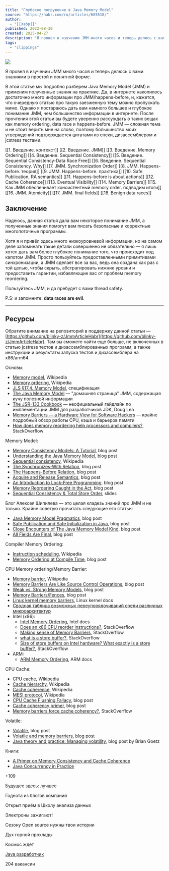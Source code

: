 ```yaml
---
title: "Глубокое погружение в Java Memory Model"
source: "https://habr.com/ru/articles/685518/"
author:
  - "[[Хабр]]"
published: 2022-08-30
created: 2025-04-27
description: "Я провел в изучении JMM много часов и теперь делюсь с вами знаниями в простой и понятной форме. В этой статье мы подробно разберем Java Memory Model (JMM) и применим полученные знания на практике. Да,..."
tags:
  - "clippings"
---
```

![](https://habrastorage.org/r/w1560/webt/eb/nm/iu/ebnmiu3gfh1rn74kqsnvqrv2rnm.png)

  

Я провел в изучении JMM много часов и теперь делюсь с вами знаниями в простой и понятной форме.

  

В этой статье мы подробно разберем Java Memory Model (JMM) и применим полученные знания на практике. Да, в интернете накопилось достаточно много информации про JMM/happens-before, и, кажется, что очередную статью про такую заезженную тему можно пропускать мимо. Однако я постараюсь дать вам намного большее и глубокое понимание JMM, чем большинство информации в интернете. После прочтения этой статьи вы будете уверенно рассуждать о таких вещах как memory ordering, data race и happens-before. JMM — сложная тема и не стоит верить мне на слово, поэтому большинство моих утверждений подтверждается цитатами из спеки, дизассемблером и jcstress тестами.

[[1. Введение. контекст]]
[[2. Введение. JMM]]
[[3. Введение. Memory Ordering]]
[[4. Введение. Sequential Consistency]]
[[5. Введение. Sequential Consistency-Data Race Free]]
[[6. Введение. Sequential Consistency. Why]]
[[7. JMM. Synchronization Order]]
[[8. JMM. Happens-before. теория]]
[[9. JMM. Happens-before. практика]]
[[10. Safe Publication, RA semantics]]
[[11. Happens-before is about actions]]
[[12. Cache Coherence]]
[[13. Eventual Visibility]]
[[14. Memory Barriers]]
[[15. Как JMM обеспечивает консистентный memory order. подводим итоги]]
[[16. JMM. Atomicity]]
[[17. JMM. final fields]]
[[18. Benign data races]]
## Заключение

  

Надеюсь, данная статья дала вам некоторое понимание JMM, а полученные знания помогут вам писать безопасные и корректные многопоточные программы.

  

Хотя я и привёл здесь много низкоуровневой информации, но на самом деле запоминать такие детали совершенно не обязательно — я лишь хотел дать вам более глубокое понимание того, что происходит под капотом JMM. Просто пользуйтесь предоставленными примитивами синхронизации, а JMM сделает все за вас, ведь она создана как раз с той целью, чтобы скрыть, абстрагировать нижние уровни и предоставить гарантии, избавляющие вас от проблем memory reordering.

  

Пользуйтесь JMM, и да пребудет с вами thread safety.

  

P.S: и запомните: **data races are evil**.

  

---

  

## Ресурсы

  

Обратите внимание на репозиторий в поддержку данной статьи — [https://github.com/blinky-z/JmmArticleHabr](https://github.com/blinky-z/JmmArticleHabr). Там вы сможете найти еще больше, не включенных в статью jcstress тестов и дизассемблированных программ, а также инструкции и результаты запуска тестов и дизассемблера на x86/arm64.

  

Основы:

  
- [Memory model](https://en.wikipedia.org/wiki/Memory_model_\(programming\)), Wikipedia
- [Memory ordering](https://en.wikipedia.org/wiki/Memory_ordering), Wikipedia
- [JLS §17.4. Memory Model](https://docs.oracle.com/javase/specs/jls/se17/html/jls-17.html#jls-17.4), спецификация
- [The Java Memory Model](http://www.cs.umd.edu/~pugh/java/memoryModel/index.html) — "домашняя страница" JMM, содержащая кучу полезной информации
- [The JSR-133 Cookbook](https://gee.cs.oswego.edu/dl/jmm/cookbook.html) — неофициальный гайдлайн по имплементации JMM для разработчиков JDK, Doug Lea
- [Memory Barriers — a Hardware View for Software Hackers](https://raw.githubusercontent.com/tpn/pdfs/master/Memory%20Barriers%20-%20a%20Hardware%20View%20for%20Software%20Hackers%20\(July%2023%2C%202010\).pdf) — крайне подробный обзор работы CPU, кэша и барьеров памяти
- [How does memory reordering help processors and compilers?](https://stackoverflow.com/questions/37725497/how-does-memory-reordering-help-processors-and-compilers/37739933#37739933), StackOverflow
  

Memory Model:

  
- [Memory Consistency Models: A Tutorial](https://www.cs.utexas.edu/~bornholt/post/memory-models.html), blog post
- [Understanding the Java Memory Model](https://abailly.github.io/posts/jmm.html), blog post
- [Sequential consistency](https://en.wikipedia.org/wiki/Sequential_consistency), Wikipedia
- [The Synchronizes-With Relation](https://preshing.com/20130823/the-synchronizes-with-relation/), blog post
- [The Happens-Before Relation](https://preshing.com/20130702/the-happens-before-relation/), blog post
- [Acquire and Release Semantics](https://preshing.com/20120913/acquire-and-release-semantics/), blog post
- [An Introduction to Lock-Free Programming](https://preshing.com/20120612/an-introduction-to-lock-free-programming/#sequential-consistency), blog post
- [Memory Reordering Caught in the Act](https://preshing.com/20120515/memory-reordering-caught-in-the-act/), blog post
- [Sequential Consistency & Total Store Order](https://www.cis.upenn.edu/~devietti/classes/cis601-spring2016/sc_tso.pdf), slides
  

Блог Алексея Шипилева — это целая кладезь знаний про JMM и не только. Крайне советую прочитать следующие его статьи:

  
- [Java Memory Model Pragmatics](https://shipilev.net/blog/2014/jmm-pragmatics/), blog post
- [Safe Publication and Safe Initialization in Java](https://shipilev.net/blog/2014/safe-public-construction/), blog post
- [Close Encounters of The Java Memory Model Kind](https://shipilev.net/blog/2016/close-encounters-of-jmm-kind/), blog post
- [All Fields Are Final](https://shipilev.net/blog/2014/all-fields-are-final/), blog post
  

Compiler Memory Ordering:

  
- [Instruction scheduling](https://en.wikipedia.org/wiki/Instruction_scheduling), Wikipedia
- [Memory Ordering at Compile Time](https://preshing.com/20120625/memory-ordering-at-compile-time/), blog post
  

CPU Memory ordering/Memory Barrier:

  
- [Memory barrier](https://en.wikipedia.org/wiki/Memory_barrier), Wikipedia
- [Memory Barriers Are Like Source Control Operations](https://preshing.com/20120710/memory-barriers-are-like-source-control-operations/), blog post
- [Weak vs. Strong Memory Models](https://preshing.com/20120930/weak-vs-strong-memory-models/), blog post
- [Memory Barriers/Fences](https://mechanical-sympathy.blogspot.com/2011/07/memory-barriersfences.html?m=1), blog post
- [Linux kernel memory barriers](https://git.kernel.org/pub/scm/linux/kernel/git/torvalds/linux.git/tree/Documentation/memory-barriers.txt), Linux kernel docs
- [Сводная таблица возможных переупорядочиваний среди различных микроархитектур](https://en.wikipedia.org/wiki/Memory_ordering#Runtime_memory_ordering)
- Intel (x86):  
	- [Intel Memory Ordering](https://www.intel.com/content/dam/www/public/us/en/documents/manuals/64-ia-32-architectures-software-developer-system-programming-manual-325384.pdf#G13.14501), Intel docs
	- [Does an x86 CPU reorder instructions?](https://stackoverflow.com/questions/50307693/does-an-x86-cpu-reorder-instructions), StackOverflow
	- [Making sense of Memory Barriers](https://stackoverflow.com/questions/37798053/making-sense-of-memory-barriers), StackOverflow
	- [what is a store buffer?](https://stackoverflow.com/questions/11105827/what-is-a-store-buffer), StackOverflow
	- [Size of store buffers on Intel hardware? What exactly is a store buffer?](https://stackoverflow.com/questions/54876208/size-of-store-buffers-on-intel-hardware-what-exactly-is-a-store-buffer), StackOverflow
- ARM:  
	- [ARM Memory Ordering](https://developer.arm.com/documentation/den0024/a/Memory-Ordering?lang=en), ARM docs
  

CPU Cache:

  
- [CPU cache](https://en.wikipedia.org/wiki/CPU_cache), Wikipedia
- [Cache hierarchy](https://en.wikipedia.org/wiki/Cache_hierarchy), Wikipedia
- [Cache coherence](https://en.wikipedia.org/wiki/Cache_coherence), Wikipedia
- [MESI protocol](https://en.wikipedia.org/wiki/MESI_protocol), Wikipedia
- [CPU Cache Flushing Fallacy](https://mechanical-sympathy.blogspot.com/2013/02/cpu-cache-flushing-fallacy.html), blog post
- [Cache coherency primer](https://fgiesen.wordpress.com/2014/07/07/cache-coherency/), blog post
- [Memory barriers force cache coherency?](https://stackoverflow.com/questions/30958375/memory-barriers-force-cache-coherency), StackOverflow
  

Volatile:

  
- [Volatile](https://jpbempel.github.io/2012/10/09/volatile.html), blog post
- [Volatile and memory barriers](https://jpbempel.github.io/2015/05/26/volatile-and-memory-barriers.html), blog post
- [Java theory and practice: Managing volatility](http://web.archive.org/web/20210221170926/https://www.ibm.com/developerworks/java/library/j-jtp06197/), blog post by Brian Goetz
  

Книги:

  
- [A Primer on Memory Consistency and Cache Coherence](https://www.morganclaypool.com/doi/10.2200/S00962ED2V01Y201910CAC049)
- [Java Concurrency in Practice](https://www.amazon.com/Java-Concurrency-Practice-Brian-Goetz/dp/0321349601)

+109

Будущее здесь: лучшее

Годнота из блогов компаний

Открыт приём в Школу анализа данных

Электроны зажигают!

Сезону Open source нужны твои истории

Дух горной прохлады

Космос ждёт

[Java разработчик](https://career.habr.com/vacancies/java_developer)

204 вакансии